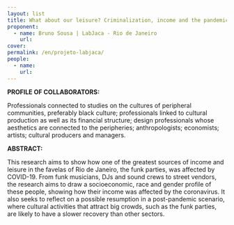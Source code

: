 ```yaml
---
layout: list
title: What about our leisure? Criminalization, income and the pandemic. The reality and future of Brazilian funk parties and those who produce them.
proponent:
  - name: Bruno Sousa | LabJaca - Rio de Janeiro
    url: 
cover: 
permalink: /en/projeto-labjaca/
people:
  - name: 
    url: 
---
```


**PROFILE OF COLLABORATORS:**
  
Professionals connected to studies on the cultures of peripheral communities, preferably black culture; professionals linked to cultural production as well as its financial structure; design professionals whose aesthetics are connected to the peripheries; anthropologists; economists; artists; cultural producers and managers.

**ABSTRACT:**
  
This research aims to show how one of the greatest sources of income and leisure in the favelas of Rio de Janeiro, the funk parties, was affected by COVID-19. From funk musicians, DJs and sound crews to street vendors, the research aims to draw a socioeconomic, race and gender profile of these people, showing how their income was affected by the coronavirus. It also seeks to reflect on a possible resumption in a post-pandemic scenario, where cultural activities that attract big crowds, such as the funk parties, are likely to have a slower recovery than other sectors.